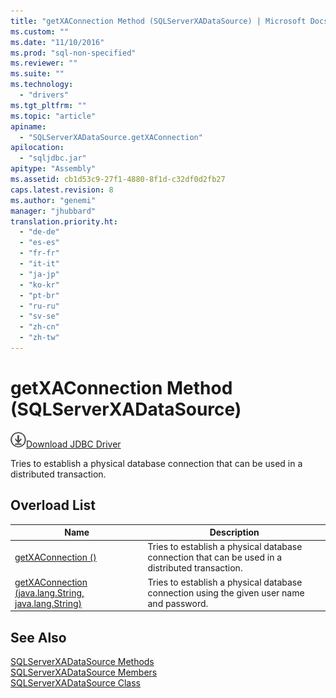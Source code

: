 ```yaml
---
title: "getXAConnection Method (SQLServerXADataSource) | Microsoft Docs"
ms.custom: ""
ms.date: "11/10/2016"
ms.prod: "sql-non-specified"
ms.reviewer: ""
ms.suite: ""
ms.technology: 
  - "drivers"
ms.tgt_pltfrm: ""
ms.topic: "article"
apiname: 
  - "SQLServerXADataSource.getXAConnection"
apilocation: 
  - "sqljdbc.jar"
apitype: "Assembly"
ms.assetid: cb1d53c9-27f1-4880-8f1d-c32df0d2fb27
caps.latest.revision: 8
ms.author: "genemi"
manager: "jhubbard"
translation.priority.ht: 
  - "de-de"
  - "es-es"
  - "fr-fr"
  - "it-it"
  - "ja-jp"
  - "ko-kr"
  - "pt-br"
  - "ru-ru"
  - "sv-se"
  - "zh-cn"
  - "zh-tw"
---
```

# getXAConnection Method (SQLServerXADataSource)
![Download](../../../ssdt/media/download.png)[Download JDBC Driver](http://go.microsoft.com/fwlink/?LinkId=245496)

  Tries to establish a physical database connection that can be used in a distributed transaction.  
  
## Overload List  
  
|Name|Description|  
|----------|-----------------|  
|[getXAConnection ()](../../../connect/jdbc/reference/getxaconnection-method---.md)|Tries to establish a physical database connection that can be used in a distributed transaction.|  
|[getXAConnection (java.lang.String, java.lang.String)](../../../connect/jdbc/reference/getxaconnection-method--java.lang.string--java.lang.string-.md)|Tries to establish a physical database connection using the given user name and password.|  
  
## See Also  
 [SQLServerXADataSource Methods](../../../connect/jdbc/reference/sqlserverxadatasource-methods.md)   
 [SQLServerXADataSource Members](../../../connect/jdbc/reference/sqlserverxadatasource-members.md)   
 [SQLServerXADataSource Class](../../../connect/jdbc/reference/sqlserverxadatasource-class.md)  
  
  